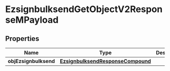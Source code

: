 
# EzsignbulksendGetObjectV2ResponseMPayload

## Properties
| Name | Type | Description | Notes |
| ------------ | ------------- | ------------- | ------------- |
| **objEzsignbulksend** | [**EzsignbulksendResponseCompound**](EzsignbulksendResponseCompound.md) |  |  |




